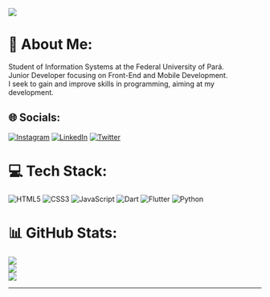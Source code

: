 ![](https://i.pinimg.com/originals/7d/04/0e/7d040e94931427709008aaeda14db9c8.gif)

# 💫 About Me:
Student of Information Systems at the Federal University of Pará.<br>Junior Developer focusing on Front-End and Mobile Development.<br>I seek to gain and improve skills in programming, aiming at my development.


## 🌐 Socials:
[![Instagram](https://img.shields.io/badge/Instagram-%23E4405F.svg?logo=Instagram&logoColor=white)](https://instagram.com/falloutdey) [![LinkedIn](https://img.shields.io/badge/LinkedIn-%230077B5.svg?logo=linkedin&logoColor=white)](https://linkedin.com/in/deydson-costa-676aa1244) [![Twitter](https://img.shields.io/badge/Twitter-%231DA1F2.svg?logo=Twitter&logoColor=white)](https://twitter.com/printpyboy) 

# 💻 Tech Stack:
![HTML5](https://img.shields.io/badge/html5-%23E34F26.svg?style=for-the-badge&logo=html5&logoColor=white) ![CSS3](https://img.shields.io/badge/css3-%231572B6.svg?style=for-the-badge&logo=css3&logoColor=white) ![JavaScript](https://img.shields.io/badge/javascript-%23323330.svg?style=for-the-badge&logo=javascript&logoColor=%23F7DF1E) ![Dart](https://img.shields.io/badge/dart-%230175C2.svg?style=for-the-badge&logo=dart&logoColor=white) ![Flutter](https://img.shields.io/badge/Flutter-%2302569B.svg?style=for-the-badge&logo=Flutter&logoColor=white) ![Python](https://img.shields.io/badge/python-3670A0?style=for-the-badge&logo=python&logoColor=ffdd54)

# 📊 GitHub Stats:
![](https://github-readme-stats.vercel.app/api?username=falloutdey&theme=shades-of-purple&hide_border=false&include_all_commits=true&count_private=false)<br/>
![](https://github-readme-streak-stats.herokuapp.com/?user=falloutdey&theme=shades-of-purple&hide_border=false)<br/>
![](https://github-readme-stats.vercel.app/api/top-langs/?username=falloutdey&theme=shades-of-purple&hide_border=false&include_all_commits=true&count_private=false&layout=compact)<hr/>

<!--
**falloutdey/falloutdey** is a ✨ _special_ ✨ repository because its `README.md` (this file) appears on your GitHub profile.

Here are some ideas to get you started:

- 🔭 I’m currently working on ...
- 🌱 I’m currently learning ...
- 👯 I’m looking to collaborate on ...
- 🤔 I’m looking for help with ...
- 💬 Ask me about ...
- 📫 How to reach me: ...
- 😄 Pronouns: ...
- ⚡ Fun fact: ...
-->
